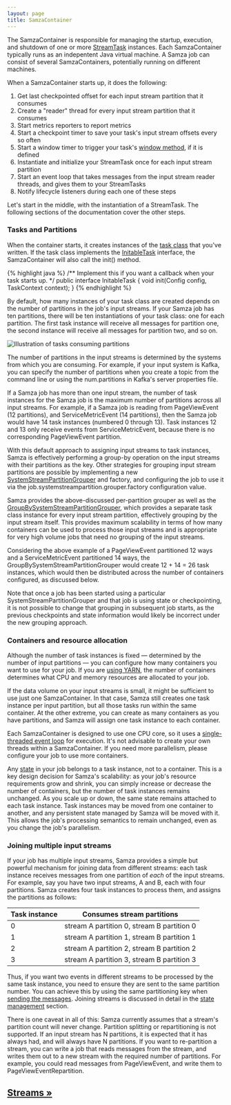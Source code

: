 ```yaml
---
layout: page
title: SamzaContainer
---
```

<!--
   Licensed to the Apache Software Foundation (ASF) under one or more
   contributor license agreements.  See the NOTICE file distributed with
   this work for additional information regarding copyright ownership.
   The ASF licenses this file to You under the Apache License, Version 2.0
   (the "License"); you may not use this file except in compliance with
   the License.  You may obtain a copy of the License at

       http://www.apache.org/licenses/LICENSE-2.0

   Unless required by applicable law or agreed to in writing, software
   distributed under the License is distributed on an "AS IS" BASIS,
   WITHOUT WARRANTIES OR CONDITIONS OF ANY KIND, either express or implied.
   See the License for the specific language governing permissions and
   limitations under the License.
-->

The SamzaContainer is responsible for managing the startup, execution, and shutdown of one or more [StreamTask](../api/overview.html) instances. Each SamzaContainer typically runs as an indepentent Java virtual machine. A Samza job can consist of several SamzaContainers, potentially running on different machines.

When a SamzaContainer starts up, it does the following:

1. Get last checkpointed offset for each input stream partition that it consumes
2. Create a "reader" thread for every input stream partition that it consumes
3. Start metrics reporters to report metrics
4. Start a checkpoint timer to save your task's input stream offsets every so often
5. Start a window timer to trigger your task's [window method](../api/javadocs/org/apache/samza/task/WindowableTask.html), if it is defined
6. Instantiate and initialize your StreamTask once for each input stream partition
7. Start an event loop that takes messages from the input stream reader threads, and gives them to your StreamTasks
8. Notify lifecycle listeners during each one of these steps

Let's start in the middle, with the instantiation of a StreamTask. The following sections of the documentation cover the other steps.

### Tasks and Partitions

When the container starts, it creates instances of the [task class](../api/overview.html) that you've written. If the task class implements the [InitableTask](../api/javadocs/org/apache/samza/task/InitableTask.html) interface, the SamzaContainer will also call the init() method.

{% highlight java %}
/** Implement this if you want a callback when your task starts up. */
public interface InitableTask {
  void init(Config config, TaskContext context);
}
{% endhighlight %}

By default, how many instances of your task class are created depends on the number of partitions in the job's input streams. If your Samza job has ten partitions, there will be ten instantiations of your task class: one for each partition. The first task instance will receive all messages for partition one, the second instance will receive all messages for partition two, and so on.

<img src="/img/{{site.version}}/learn/documentation/container/tasks-and-partitions.svg" alt="Illustration of tasks consuming partitions" class="diagram-large">

The number of partitions in the input streams is determined by the systems from which you are consuming. For example, if your input system is Kafka, you can specify the number of partitions when you create a topic from the command line or using the num.partitions in Kafka's server properties file.

If a Samza job has more than one input stream, the number of task instances for the Samza job is the maximum number of partitions across all input streams. For example, if a Samza job is reading from PageViewEvent (12 partitions), and ServiceMetricEvent (14 partitions), then the Samza job would have 14 task instances (numbered 0 through 13). Task instances 12 and 13 only receive events from ServiceMetricEvent, because there is no corresponding PageViewEvent partition.

With this default approach to assigning input streams to task instances, Samza is effectively performing a group-by operation on the input streams with their partitions as the key. Other strategies for grouping input stream partitions are possible by implementing a new [SystemStreamPartitionGrouper](../api/javadocs/org/apache/samza/container/SystemStreamPartitionGrouper.html) and factory, and configuring the job to use it via the job.systemstreampartition.grouper.factory configuration value.

Samza provides the above-discussed per-partition grouper as well as the [GroupBySystemStreamPartitionGrouper](../api/javadocs/org/apache/samza/container/systemstreampartition/groupers/GroupBySystemStreamPartition), which provides a separate task class instance for every input stream partition, effectively grouping by the input stream itself. This provides maximum scalability in terms of how many containers can be used to process those input streams and is appropriate for very high volume jobs that need no grouping of the input streams.

Considering the above example of a PageViewEvent partitioned 12 ways and a ServiceMetricEvent partitioned 14 ways, the GroupBySystemStreamPartitionGrouper would create 12 + 14 = 26 task instances, which would then be distributed across the number of containers configured, as discussed below.

Note that once a job has been started using a particular SystemStreamPartitionGrouper and that job is using state or checkpointing, it is not possible to change that grouping in subsequent job starts, as the previous checkpoints and state information would likely be incorrect under the new grouping approach.

### Containers and resource allocation

Although the number of task instances is fixed &mdash; determined by the number of input partitions &mdash; you can configure how many containers you want to use for your job. If you are [using YARN](../jobs/yarn-jobs.html), the number of containers determines what CPU and memory resources are allocated to your job.

If the data volume on your input streams is small, it might be sufficient to use just one SamzaContainer. In that case, Samza still creates one task instance per input partition, but all those tasks run within the same container. At the other extreme, you can create as many containers as you have partitions, and Samza will assign one task instance to each container.

Each SamzaContainer is designed to use one CPU core, so it uses a [single-threaded event loop](event-loop.html) for execution. It's not advisable to create your own threads within a SamzaContainer. If you need more parallelism, please configure your job to use more containers.

Any [state](state-management.html) in your job belongs to a task instance, not to a container. This is a key design decision for Samza's scalability: as your job's resource requirements grow and shrink, you can simply increase or decrease the number of containers, but the number of task instances remains unchanged. As you scale up or down, the same state remains attached to each task instance. Task instances may be moved from one container to another, and any persistent state managed by Samza will be moved with it. This allows the job's processing semantics to remain unchanged, even as you change the job's parallelism.

### Joining multiple input streams

If your job has multiple input streams, Samza provides a simple but powerful mechanism for joining data from different streams: each task instance receives messages from one partition of *each* of the input streams. For example, say you have two input streams, A and B, each with four partitions. Samza creates four task instances to process them, and assigns the partitions as follows:

<table class="table table-condensed table-bordered table-striped">
  <thead>
    <tr>
      <th>Task instance</th>
      <th>Consumes stream partitions</th>
    </tr>
  </thead>
  <tbody>
    <tr>
      <td>0</td><td>stream A partition 0, stream B partition 0</td>
    </tr>
    <tr>
      <td>1</td><td>stream A partition 1, stream B partition 1</td>
    </tr>
    <tr>
      <td>2</td><td>stream A partition 2, stream B partition 2</td>
    </tr>
    <tr>
      <td>3</td><td>stream A partition 3, stream B partition 3</td>
    </tr>
  </tbody>
</table>

Thus, if you want two events in different streams to be processed by the same task instance, you need to ensure they are sent to the same partition number. You can achieve this by using the same partitioning key when [sending the messages](../api/overview.html). Joining streams is discussed in detail in the [state management](state-management.html) section.

There is one caveat in all of this: Samza currently assumes that a stream's partition count will never change. Partition splitting or repartitioning is not supported. If an input stream has N partitions, it is expected that it has always had, and will always have N partitions. If you want to re-partition a stream, you can write a job that reads messages from the stream, and writes them out to a new stream with the required number of partitions. For example, you could read messages from PageViewEvent, and write them to PageViewEventRepartition.

## [Streams &raquo;](streams.html)
